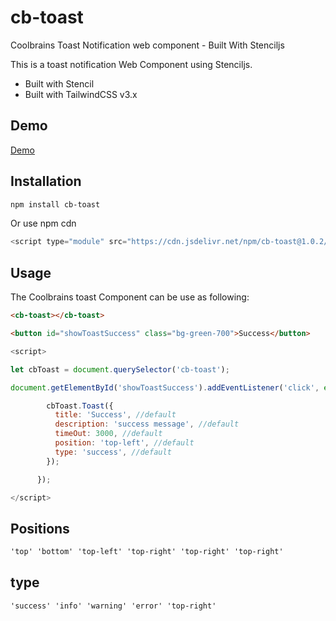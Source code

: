 # cb-toast

Coolbrains Toast Notification web component - Built With Stenciljs

This is a toast notification Web Component using Stenciljs.

- Built with Stencil
- Built with TailwindCSS v3.x

## Demo

[Demo](https://cbtoast.netlify.app/)

## Installation

```bash
npm install cb-toast
```

Or use npm cdn

```js
<script type="module" src="https://cdn.jsdelivr.net/npm/cb-toast@1.0.2/dist/cb-toast/cb-toast.esm.js"></script>
```

## Usage

The Coolbrains toast Component can be use as following:

```html
<cb-toast></cb-toast>

<button id="showToastSuccess" class="bg-green-700">Success</button>
```

```js
<script>

let cbToast = document.querySelector('cb-toast');

document.getElementById('showToastSuccess').addEventListener('click', event => {

        cbToast.Toast({
          title: 'Success', //default
          description: 'success message', //default
          timeOut: 3000, //default
          position: 'top-left', //default
          type: 'success', //default
        });

      });

</script>
```

## Positions

```html
'top' 'bottom' 'top-left' 'top-right' 'top-right' 'top-right'
```

## type

```html
'success' 'info' 'warning' 'error' 'top-right'
```
